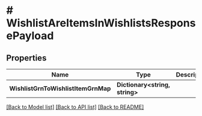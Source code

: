 # # WishlistAreItemsInWishlistsResponsePayload


## Properties 


Name | Type | Description | Notes
------------ | ------------- | ------------- | -------------
**WishlistGrnToWishlistItemGrnMap**| **Dictionary<string, string>** |   | [optional]


[[Back to Model list]](../../README.md#models) [[Back to API list]](../../README.md#endpoints) [[Back to README]](../../README.md)

